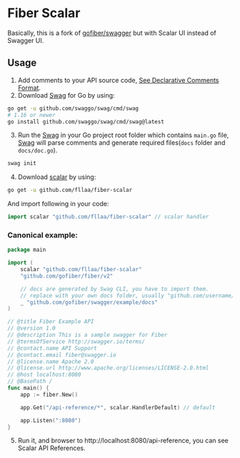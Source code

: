 # Fiber Scalar

Basically, this is a fork of [gofiber/swagger](https://github.com/gofiber/swagger) but with Scalar UI instead of Swagger UI.

## Usage

1. Add comments to your API source code, [See Declarative Comments Format](https://github.com/swaggo/swag#declarative-comments-format).
2. Download [Swag](https://github.com/swaggo/swag) for Go by using:

```sh
go get -u github.com/swaggo/swag/cmd/swag
# 1.16 or newer
go install github.com/swaggo/swag/cmd/swag@latest
```

3. Run the [Swag](https://github.com/swaggo/swag) in your Go project root folder which contains `main.go` file, [Swag](https://github.com/swaggo/swag) will parse comments and generate required files(`docs` folder and `docs/doc.go`).

```sh
swag init
```

4. Download [scalar](https://github.com/fllaa/fiber-scalar) by using:

```sh
go get -u github.com/fllaa/fiber-scalar
```

And import following in your code:

```go
import scalar "github.com/fllaa/fiber-scalar" // scalar handler
```

### Canonical example:

```go
package main

import (
	scalar "github.com/fllaa/fiber-scalar"
	"github.com/gofiber/fiber/v2"

	// docs are generated by Swag CLI, you have to import them.
	// replace with your own docs folder, usually "github.com/username/reponame/docs"
	_ "github.com/gofiber/swagger/example/docs"
)

// @title Fiber Example API
// @version 1.0
// @description This is a sample swagger for Fiber
// @termsOfService http://swagger.io/terms/
// @contact.name API Support
// @contact.email fiber@swagger.io
// @license.name Apache 2.0
// @license.url http://www.apache.org/licenses/LICENSE-2.0.html
// @host localhost:8080
// @BasePath /
func main() {
	app := fiber.New()

	app.Get("/api-reference/*", scalar.HandlerDefault) // default

	app.Listen(":8080")
}
```

5. Run it, and browser to http://localhost:8080/api-reference, you can see Scalar API References.

